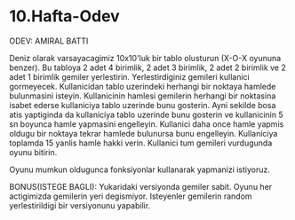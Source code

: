 # 10.Hafta-Odev
ODEV: AMIRAL BATTI

Deniz olarak varsayacagimiz 10x10'luk bir tablo olusturun (X-O-X oyununa benzer).
 Bu tabloya 2 adet 4 birimlik, 2 adet 3 birimlik, 2 adet 2 birimlik ve 2 adet 1 birimlik gemiler yerlestirin. 
Yerlestirdiginiz gemileri kullanici gormeyecek. Kullanicidan tablo uzerindeki herhangi bir
 noktaya hamlede bulunmasini isteyin. Kullanicinin hamlesi gemilerin herhangi bir noktasina isabet
 ederse kullaniciya tablo uzerinde bunu gosterin. Ayni sekilde bosa atis yaptiginda da kullaniciya
 tablo uzerinde bunu gosterin ve kullanicinin 5 sn boyunca hamle yapmasini engelleyin. Kullanici 
daha once hamle yapmis oldugu bir noktaya tekrar hamlede bulunursa bunu engelleyin. Kullaniciya
 toplamda 15 yanlis hamle hakki verin.  Kullanici tum gemileri vurdugunda oyunu bitirin. 

Oyunu mumkun oldugunca fonksiyonlar kullanarak yapmanizi istiyoruz.  

BONUS(ISTEGE BAGLI): Yukaridaki versiyonda gemiler sabit. Oyunu her actigimizda 
gemilerin yeri degismiyor. Isteyenler gemilerin random yerlestirildigi bir versiyonunu yapabilir.
